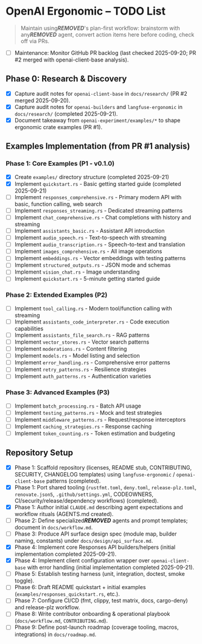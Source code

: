 # OpenAI Ergonomic – TODO List

> Maintain using***REMOVED***'s plan-first workflow: brainstorm with any***REMOVED*** agent, convert action items here before coding, check off via PRs.

- [ ] Maintenance: Monitor GitHub PR backlog (last checked 2025-09-20; PR #2 merged with openai-client-base analysis).

## Phase 0: Research & Discovery
- [x] Capture audit notes for `openai-client-base` in `docs/research/` (PR #2 merged 2025-09-20).
- [x] Capture audit notes for `openai-builders` and `langfuse-ergonomic` in `docs/research/` (completed 2025-09-21).
- [x] Document takeaway from `openai-experiment/examples/*` to shape ergonomic crate examples (PR #1).

## Examples Implementation (from PR #1 analysis)
### Phase 1: Core Examples (P1 - v0.1.0)
- [x] Create `examples/` directory structure (completed 2025-09-21)
- [x] Implement `quickstart.rs` - Basic getting started guide (completed 2025-09-21)
- [ ] Implement `responses_comprehensive.rs` - Primary modern API with basic, function calling, web search
- [ ] Implement `responses_streaming.rs` - Dedicated streaming patterns
- [ ] Implement `chat_comprehensive.rs` - Chat completions with history and streaming
- [ ] Implement `assistants_basic.rs` - Assistant API introduction
- [ ] Implement `audio_speech.rs` - Text-to-speech with streaming
- [ ] Implement `audio_transcription.rs` - Speech-to-text and translation
- [ ] Implement `images_comprehensive.rs` - All image operations
- [ ] Implement `embeddings.rs` - Vector embeddings with testing patterns
- [ ] Implement `structured_outputs.rs` - JSON mode and schemas
- [ ] Implement `vision_chat.rs` - Image understanding
- [ ] Implement `quickstart.rs` - 5-minute getting started guide

### Phase 2: Extended Examples (P2)
- [ ] Implement `tool_calling.rs` - Modern tool/function calling with streaming
- [ ] Implement `assistants_code_interpreter.rs` - Code execution capabilities
- [ ] Implement `assistants_file_search.rs` - RAG patterns
- [ ] Implement `vector_stores.rs` - Vector search patterns
- [ ] Implement `moderations.rs` - Content filtering
- [ ] Implement `models.rs` - Model listing and selection
- [ ] Implement `error_handling.rs` - Comprehensive error patterns
- [ ] Implement `retry_patterns.rs` - Resilience strategies
- [ ] Implement `auth_patterns.rs` - Authentication varieties

### Phase 3: Advanced Examples (P3)
- [ ] Implement `batch_processing.rs` - Batch API usage
- [ ] Implement `testing_patterns.rs` - Mock and test strategies
- [ ] Implement `middleware_patterns.rs` - Request/response interceptors
- [ ] Implement `caching_strategies.rs` - Response caching
- [ ] Implement `token_counting.rs` - Token estimation and budgeting

## Repository Setup
- [x] Phase 1: Scaffold repository (licenses, README stub, CONTRIBUTING, SECURITY, CHANGELOG templates) using `langfuse-ergonomic` / `openai-client-base` patterns (completed).
- [x] Phase 1: Port shared tooling (`rustfmt.toml`, `deny.toml`, `release-plz.toml`, `renovate.json5`, `.github/settings.yml`, CODEOWNERS, CI/security/release/dependency workflows) (completed).
- [x] Phase 1: Author initial `CLAUDE.md` describing agent expectations and workflow rituals (AGENTS.md created).
- [ ] Phase 2: Define specialized***REMOVED*** agents and prompt templates; document in `docs/workflow.md`.
- [ ] Phase 3: Produce API surface design spec (module map, builder naming, constants) under `docs/design/api_surface.md`.
- [x] Phase 4: Implement core Responses API builders/helpers (initial implementation completed 2025-09-21).
- [x] Phase 4: Implement client configuration wrapper over `openai-client-base` with error handling (initial implementation completed 2025-09-21).
- [ ] Phase 5: Establish testing harness (unit, integration, doctest, smoke toggle).
- [ ] Phase 6: Draft README quickstart + initial examples (`examples/responses_quickstart.rs`, etc.).
- [ ] Phase 7: Configure CI/CD (fmt, clippy, test matrix, docs, cargo-deny) and release-plz workflow.
- [ ] Phase 8: Write contributor onboarding & operational playbook (`docs/workflow.md`, `CONTRIBUTING.md`).
- [ ] Phase 9: Define post-launch roadmap (coverage tooling, macros, integrations) in `docs/roadmap.md`.
